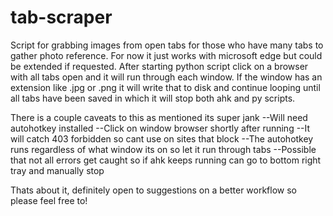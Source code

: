 # tab-scraper
Script for grabbing images from open tabs for those who have many tabs to gather photo reference. For now it just works with microsoft edge but could be extended if requested. After starting python script click on a browser with all tabs open and it will run through each window. If the window has an extension like .jpg or .png it will write that to disk and continue looping until all tabs have been saved in which it will stop both ahk and py scripts.

There is a couple caveats to this as mentioned its super jank
 --Will need autohotkey installed
 --Click on window browser shortly after running
 --It will catch 403 forbidden so cant use on sites that block
 --The autohotkey runs regardless of what window its on so let it run through tabs
 --Possible that not all errors get caught so if ahk keeps running can go to bottom right tray and manually stop

Thats about it, definitely open to suggestions on a better workflow so please feel free to!


